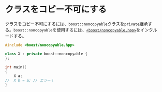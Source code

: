 # クラスをコピー不可にする
クラスをコピー不可にするには、`boost::noncopyable`クラスを`private`継承する。`boost::noncopyable`を使用するには、[`<boost/noncopyable.hpp>`](http://www.boost.org/doc/libs/release/libs/core/doc/html/core/noncopyable.html)をインクルードする。


```cpp
#include <boost/noncopyable.hpp>

class X : private boost::noncopyable {
};

int main()
{
    X a;
//  X b = a; // エラー！
}
```

